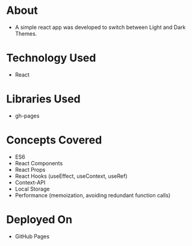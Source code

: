 # About
- A simple react app was developed to switch between Light and Dark Themes.

# Technology Used
- React

# Libraries Used
- gh-pages

# Concepts Covered
- ES6
- React Components
- React Props
- React Hooks (useEffect, useContext, useRef)
- Context-API
- Local Storage
- Performance (memoization, avoiding redundant function calls)

# Deployed On
- GitHub Pages
